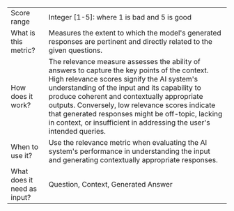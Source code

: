 | 	| |
| -- | -- |
| Score range |	Integer [1-5]: where 1 is bad and 5 is good |
| What is this metric? | Measures the extent to which the model's generated responses are pertinent and directly related to the given questions. |
| How does it work? | The relevance measure assesses the ability of answers to capture the key points of the context. High relevance scores signify the AI system's understanding of the input and its capability to produce coherent and contextually appropriate outputs. Conversely, low relevance scores indicate that generated responses might be off-topic, lacking in context, or insufficient in addressing the user's intended queries. |
| When to use it? |	Use the relevance metric when evaluating the AI system's performance in understanding the input and generating contextually appropriate responses. |
| What does it need as input? |	Question, Context, Generated Answer |
